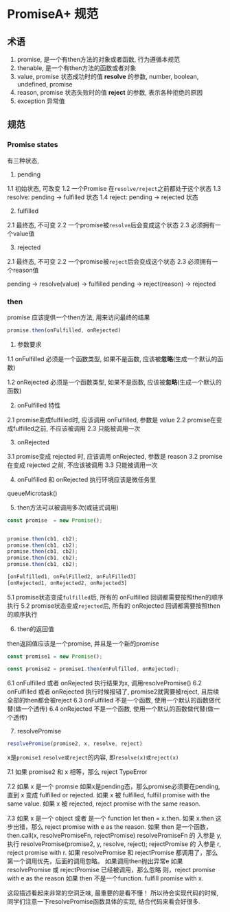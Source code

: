 # PromiseA+ 规范


## 术语
1. promise, 是一个有then方法的对象或者函数, 行为遵循本规范
2. thenable, 是一个有then方法的函数或者对象
3. value, promise 状态成功时的值 **resolve** 的参数, number, boolean, undefined, promise
4. reason, promise 状态失败时的值 **reject** 的参数, 表示各种拒绝的原因
5. exception 异常值

## 规范

### Promise states

有三种状态, 

1. pending

  1.1 初始状态, 可改变
  1.2 一个Promise 在`resolve/reject`之前都处于这个状态
  1.3 resolve: pending -> fulfilled 状态
  1.4 reject: pending -> rejected 状态

2. fulfilled

  2.1 最终态, 不可变
  2.2 一个promise被`resolve`后会变成这个状态
  2.3 必须拥有一个value值

3. rejected

  2.1 最终态, 不可变
  2.2 一个promise被`reject`后会变成这个状态
  2.3 必须拥有一个reason值

pending -> resolve(value) -> fulfilled
pending -> reject(reason) -> rejected

### then

promise 应该提供一个then方法, 用来访问最终的结果

```js
promise.then(onFulfilled, onRejected)
```

1. 参数要求

  1.1 onFulfilled 必须是一个函数类型, 如果不是函数, 应该被**忽略**(生成一个默认的函数)

  1.2 onRejected 必须是一个函数类型, 如果不是函数, 应该被**忽略**(生成一个默认的函数)

2. onFulfilled 特性

  2.1 promise变成fulfilled时, 应该调用 onFulfilled, 参数是 value
  2.2 promise在变成fulfilled之前, 不应该被调用
  2.3 只能被调用一次

3. onRejected

  3.1 promise变成 rejected 时, 应该调用 onRejected, 参数是 reason
  3.2 promise在变成 rejected 之前, 不应该被调用
  3.3 只能被调用一次

4. onFulfilled 和 onRejected 执行环境应该是微任务里

queueMicrotask()


5. then方法可以被调用多次(或链式调用)

```js
const promise  = new Promise();


promise.then(cb1, cb2);
promise.then(cb1, cb2);
promise.then(cb1, cb2);
promise.then(cb1, cb2);
promise.then(cb1, cb2);

[onFulfilled1, onFulFilled2, onFulFilled3]
[onRejected1, onRejected2, onRejected3]
```



5.1 promise状态变成`fulfilled`后, 所有的 onFulfilled 回调都需要按照then的顺序执行
5.2 promise状态变成`rejected`后, 所有的 onRejected 回调都需要按照then的顺序执行



6. then的返回值

  then返回值应该是一个promise, 并且是一个新的promise

```js
const promise1 = new Promise();

const promise2 = promise1.then(onFulfilled, onRejected);
```

6.1 onFulfilled 或者 onRejected 执行结果为x, 调用resolvePromise()
6.2 onFulfilled 或者 onRejected 执行时候报错了, promise2就需要被reject, 且后续全部的then都会被reject
6.3 onFulfilled 不是一个函数, 使用一个默认的函数做代替(做一个透传)
6.4 onRejected 不是一个函数, 使用一个默认的函数做代替(做一个透传)

7. resolvePromise

```js
resolvePromise(promise2, x, resolve, reject)
```
x是`promise1` `resolve或reject`的内容, 即`resolve(x)或reject(x)`

7.1 如果 promise2 和 x 相等，那么 reject TypeError

7.2 如果 x 是一个 promsie
        如果x是pending态，那么promise必须要在pending,直到 x 变成 fulfilled or rejected.
        如果 x 被 fulfilled, fulfill promise with the same value.
        如果 x 被 rejected, reject promise with the same reason.
        
7.3 如果 x 是一个 object 或者 是一个 function
    let then = x.then.
    如果 x.then 这步出错，那么 reject promise with e as the reason.
    如果 then 是一个函数，then.call(x, resolvePromiseFn, rejectPromise)
        resolvePromiseFn 的 入参是 y, 执行 resolvePromise(promise2, y, resolve, reject);
        rejectPromise 的 入参是 r, reject promise with r.
        如果 resolvePromise 和 rejectPromise 都调用了，那么第一个调用优先，后面的调用忽略。
        如果调用then抛出异常e 
            如果 resolvePromise 或 rejectPromise 已经被调用，那么忽略
            则，reject promise with e as the reason
    如果 then 不是一个function. fulfill promise with x.


这段描述看起来非常的空洞乏味, 最重要的是看不懂！ 所以待会实现代码的时候, 同学们注意一下resolvePromise函数具体的实现, 结合代码来看会好很多.